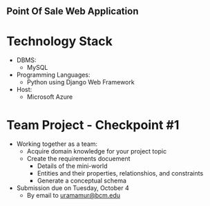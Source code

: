 ## Point Of Sale Web Application

# Technology Stack
  - DBMS:
    - MySQL
  - Programming Languages:
    - Python using Django Web Framework
  - Host:
    - Microsoft Azure 

# Team Project - Checkpoint #1
  - Working together as a team:
    - Acquire domain knowledge for your project topic
    - Create the requirements docuement
      - Details of the mini-world
      - Entities and their properties, relationshios, and constraints
      - Generate a conceptual schema
  - Submission due on Tuesday, October 4
    - By email to uramamur@bcm.edu
